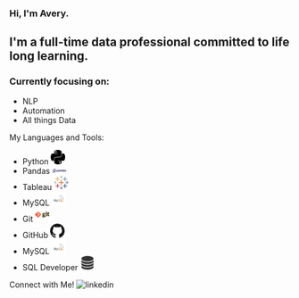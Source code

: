 ### Hi, I'm Avery.

## I'm a full-time data professional committed to life long learning.

### Currently focusing on:

* NLP
* Automation
* All things Data

My Languages and Tools:

* Python <img width=26px src="/images/python.svg" alt="Python"/>
* Pandas <img width=26px src="/images/pandas.svg" alt="Pandas"/>
* Tableau <img width=26px src="/images/tableau-software.svg" alt="Tableau"/>
* MySQL <img width=26px src="/images/mysql.png"  alt="MySQL"/>
* Git <img width=26px src="/images/git.png" alt="Git"/>
* GitHub <img width=26px src="/images/github.png" alt="GitHub"/>
* MySQL <img width=26px src="/images/mysql.png" alt="MySQL"/>
* SQL Developer <img width=26px src="/images/sqldeveloper.png" alt="MySQL"/>

Connect with Me! <img width=26px src="linkedin.svg" href="www.linkedin.com/in/avery-headley" alt="linkedin"/>